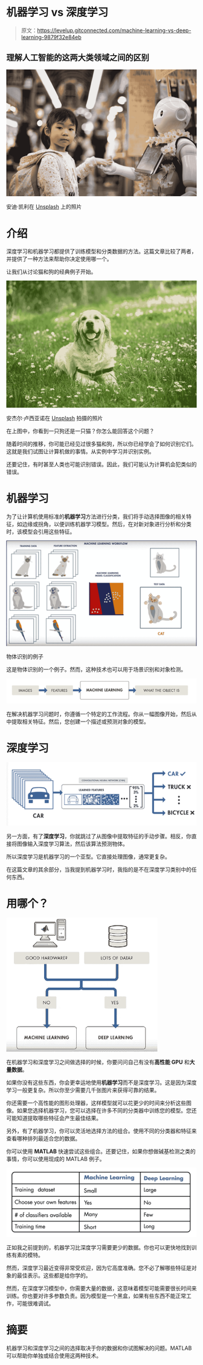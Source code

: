 # 机器学习 vs 深度学习

> 原文：<https://levelup.gitconnected.com/machine-learning-vs-deep-learning-9879f32e84eb>

## 理解人工智能的这两大类领域之间的区别

![](img/e0f93b3f47877606e9088f4151d0e5e1.png)

安迪·凯利在 [Unsplash](https://unsplash.com?utm_source=medium&utm_medium=referral) 上的照片

# 介绍

深度学习和机器学习都提供了训练模型和分类数据的方法。这篇文章比较了两者，并提供了一种方法来帮助你决定使用哪一个。

让我们从讨论猫和狗的经典例子开始。

![](img/3f7e315b04d29ffeeb95e148a67dc288.png)

安杰尔·卢西亚诺在 [Unsplash](https://unsplash.com?utm_source=medium&utm_medium=referral) 拍摄的照片

在上图中，你看到一只狗还是一只猫？你怎么能回答这个问题？

随着时间的推移，你可能已经见过很多猫和狗，所以你已经学会了如何识别它们。这就是我们试图让计算机做的事情。从实例中学习并识别实例。

还要记住，有时甚至人类也可能识别错误。因此，我们可能认为计算机会犯类似的错误。

# 机器学习

为了让计算机使用标准的**机器学习**方法进行分类，我们将手动选择图像的相关特征，如边缘或拐角，以便训练机器学习模型。然后，在对新对象进行分析和分类时，该模型会引用这些特征。

![](img/3fc23e68c2faba9b70c8e184022659f1.png)

物体识别的例子

这是物体识别的一个例子。然而，这种技术也可以用于场景识别和对象检测。

![](img/2d533474934e0a4a46648645b0edbad5.png)

在解决机器学习问题时，你遵循一个特定的工作流程。你从一幅图像开始，然后从中提取相关特征。然后，您创建一个描述或预测对象的模型。

# 深度学习

![](img/cac6e485dd09095774c51bc61a369916.png)

另一方面，有了**深度学习**，你就跳过了从图像中提取特征的手动步骤。相反，你直接将图像输入深度学习算法，然后该算法预测物体。

所以深度学习是机器学习的一个亚型。它直接处理图像，通常更复杂。

在这篇文章的其余部分，当我提到机器学习时，我指的是不在深度学习类别中的任何东西。

# 用哪个？

![](img/43f702b0fce5428f9da142b599cca801.png)

在机器学习和深度学习之间做选择的时候，你要问问自己有没有**高性能 GPU** 和**大量数据**。

如果你没有这些东西，你会更幸运地使用**机器学习**而不是深度学习。这是因为深度学习一般更复杂。所以你至少需要几千张图片来获得可靠的结果。

你还需要一个高性能的图形处理器，这样模型就可以花更少的时间来分析这些图像。如果您选择机器学习，您可以选择在许多不同的分类器中训练您的模型。您还可能知道提取哪些特征会产生最佳结果。

另外，有了机器学习，你可以灵活地选择方法的组合。使用不同的分类器和特征来查看哪种排列最适合您的数据。

你可以使用 **MATLAB** 快速尝试这些组合。还要记住，如果你想做碱基检测之类的事情，你可以使用现成的 MATLAB 例子。

![](img/128cb167f9eae76f776cffd42739c887.png)

正如我之前提到的，机器学习比深度学习需要更少的数据。你也可以更快地找到训练有素的模特。

然而，深度学习最近变得非常受欢迎，因为它高度准确。您不必了解哪些特征是对象的最佳表示。这些都是给你学的。

然而，在深度学习模型中，你需要大量的数据，这意味着模型可能需要很长时间来训练。你也要对许多参数负责。因为模型是一个黑盒，如果有些东西不能正常工作，可能很难调试。

# 摘要

机器学习和深度学习之间的选择取决于你的数据和你试图解决的问题。MATLAB 可以帮助你单独或结合使用这两种技术。